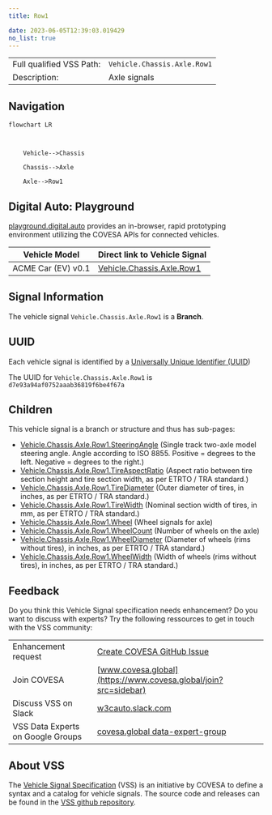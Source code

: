 ```yaml
---
title: Row1

date: 2023-06-05T12:39:03.019429
no_list: true
---
```



| | |
|---|---|
| Full qualified VSS Path: | `Vehicle.Chassis.Axle.Row1` |
| Description: | Axle signals |

## Navigation

```mermaid
flowchart LR



    Vehicle-->Chassis

    Chassis-->Axle

    Axle-->Row1

```


## Digital Auto: Playground

[playground.digital.auto](http://digital.auto) provides an in-browser, rapid prototyping environment utilizing the COVESA APIs for connected vehicles. 

| Vehicle Model | Direct link to Vehicle Signal |
|---|---|
| ACME Car (EV) v0.1 | [Vehicle.Chassis.Axle.Row1](https://digitalauto.netlify.app/model/STLWzk1WyqVVLbfymb4f/cvi/list/Vehicle.Chassis.Axle.Row1/) |


## Signal Information




The vehicle signal `Vehicle.Chassis.Axle.Row1` is a **Branch**.





## UUID

Each vehicle signal is identified by a [Universally Unique Identifier (UUID](https://en.wikipedia.org/wiki/Universally_unique_identifier))

The UUID for `Vehicle.Chassis.Axle.Row1` is `d7e93a94af0752aaab36819f6be4f67a`

## Children

This vehicle signal is a branch or structure and thus has sub-pages:

- [Vehicle.Chassis.Axle.Row1.SteeringAngle](steeringangle/) (Single track two-axle model steering angle. Angle according to ISO 8855. Positive = degrees to the left. Negative = degrees to the right.)
- [Vehicle.Chassis.Axle.Row1.TireAspectRatio](tireaspectratio/) (Aspect ratio between tire section height and tire section width, as per ETRTO / TRA standard.)
- [Vehicle.Chassis.Axle.Row1.TireDiameter](tirediameter/) (Outer diameter of tires, in inches, as per ETRTO / TRA standard.)
- [Vehicle.Chassis.Axle.Row1.TireWidth](tirewidth/) (Nominal section width of tires, in mm, as per ETRTO / TRA standard.)
- [Vehicle.Chassis.Axle.Row1.Wheel](wheel/) (Wheel signals for axle)
- [Vehicle.Chassis.Axle.Row1.WheelCount](wheelcount/) (Number of wheels on the axle)
- [Vehicle.Chassis.Axle.Row1.WheelDiameter](wheeldiameter/) (Diameter of wheels (rims without tires), in inches, as per ETRTO / TRA standard.)
- [Vehicle.Chassis.Axle.Row1.WheelWidth](wheelwidth/) (Width of wheels (rims without tires), in inches, as per ETRTO / TRA standard.)


## Feedback

Do you think this Vehicle Signal specification needs enhancement? Do you want to discuss with experts? Try the following ressources to get in touch with the VSS community:

| | |
|---|---|
| Enhancement request | [Create COVESA GitHub Issue](https://github.com/COVESA/vehicle_signal_specification/issues/new?body=Please+describe+your+feedback&title=Signal+feedback+Vehicle.Chassis.Axle.Row1) |
| Join COVESA | [www.covesa.global](https://www.covesa.global/join?src=sidebar) |
| Discuss VSS on Slack | [w3cauto.slack.com](http://w3cauto.slack.com/) |
| VSS Data Experts on Google Groups | [covesa.global data-expert-group](https://groups.google.com/a/covesa.global/g/data-expert-group) |

## About VSS

The [Vehicle Signal Specification](https://covesa.github.io/vehicle_signal_specification/) (VSS)
is an initiative by COVESA to define a syntax and a catalog for vehicle signals.
The source code and releases can be found in the [VSS github repository](https://github.com/COVESA/vehicle_signal_specification).

